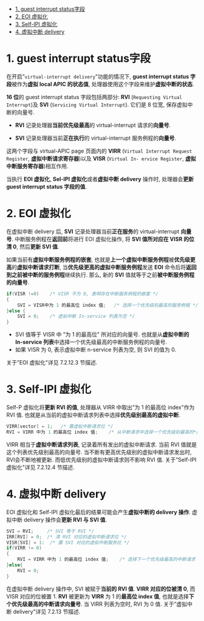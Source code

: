 
<!-- @import "[TOC]" {cmd="toc" depthFrom=1 depthTo=6 orderedList=false} -->

<!-- code_chunk_output -->

- [1. guest interrupt status字段](#1-guest-interrupt-status字段)
- [2. EOI 虚拟化](#2-eoi-虚拟化)
- [3. Self-IPI 虚拟化](#3-self-ipi-虚拟化)
- [4. 虚拟中断 delivery](#4-虚拟中断-delivery)

<!-- /code_chunk_output -->

# 1. guest interrupt status字段

在开启”`virtual-interrupt delivery`"功能的情况下, **guest interrupt status 字段**被作为**虚拟 local APIC 的状态值**, 处理器使用这个字段来维护**虚拟中断的状态**. 

**16 位**的 guest interrupt status 字段包括两部分: **RVI** (`Requesting Virtual Interrupt`)及 **SVI** (`Servicing Virtual Interrupt`). 它们是 8 位宽, 保存虚拟中断的向量号.

* **RVI** 记录处理器**当前优先级最高**的 virtual-interrupt 请求的**向量号**. 

* **SVI** 记录处理器当前**正在执行**的 virtual-interrupt 服务例程的**向量号**. 

这两个字段与 virtual-APIC page 页面内的 **VIRR** (`Virtual Interrupt Request Register`, **虚拟中断请求寄存器**)以及 **VISR** (`Virtual In- ervice Register`, **虚拟中断服务寄存器**)相互作用. 

当执行 **EOI 虚拟化**, **Sel-IPI 虚拟化**或者**虚拟中断 delivery** 操作时, 处理器会**更新 guest interrupt status 字段的值**.

# 2. EOI 虚拟化

在虚拟中断 delivery 后, **SVI** 记录处理器当前**正在服务**的 virtual-interrupt **向量号**. 中断服务例程在**返回前**将进行 EOI 虚拟化操作, 将 **SVI 值所对应在 VISR 的位清 0**, 然后**更新 SVI 值**. 

如果当前有**虚拟中断服务例程的嵌套**, 也就是**上一个虚拟中断服务例程**被**优先级更高**的**虚拟中断请求打断**, 当**优先级更高的虚拟中断服务例程**发送 **EOI** 命令后将**返回到之前被中断的服务例程**继续执行. 那么, 新的 **SVI** 值就等于之前**被中断服务例程的向量号**. 

```cpp
if(VISR !=0)    /* VISR 不为 0, 表明存在中断服务例程的嵌套 */
{
    SVI = VISR中为 1 的最高位 index 值;   /* 选择一个优先级别最高的服务例程 */
}else {
    SVI = 0;    /* 虚拟中断 In-service 列表为空 */
}
```

* SVI 值等于 VISR 中 ”为 1 的最高位" 所对应的向量号. 也就是从**虚拟中断的 In-service 列表**中选择一个优先级最高的中断服务例程的向量号. 
* 如果 VISR 为 0, 表示虚拟中断 n-service 列表为空, 则 SVI 的值为 0. 

关于”EOI 虚拟化"详见 7.2.12.3 节描述. 

# 3. Self-IPI 虚拟化

Self-P 虚拟化将**更新 RVI 的值**, 处理器从 VIRR 中取出”为 1 的最高位 index"作为 RVI 值. 也就是从当前的虚拟中断请求列表中选择**优先级别最高的虚拟中断**. 

```cpp
VIRR[vector] = 1;   /* 置虚拟中断请求位 */
RVI = VIRR 中为 1 的最高位 index 值;    /* 从中断请求中选择一个优先级别最高的*/
```

VIRR 相当于**虚拟中断请求列表**, 记录着所有发出的虚拟中断请求. 当前 RVI 值就是这个列表优先级别最高的向量号. 当不断有更高优先级别的虚拟中断请求发出时, RVI会不断地被更新. 而低优先级别的虚拟中断请求则不影响 RVI 值. 关于”Self-IPI 虚拟化"详见 7.2.12.4 节描述. 

# 4. 虚拟中断 delivery

EOI 虚拟化和 Self-IPI 虚拟化最后的结果可能会产生**虚拟中断的 delivery 操作**. 虚拟中断 delivery 操作会**更新 RVI 与 SVI 值**. 

```cpp
SVI = RVI;     /* SVI 等于 RVI */
IRR[RVI] = 0;  /* 清 RVI 对应的虚拟中断请求位 */
VISR[SVI] = 1:  /* 置 SVI 对应的虚拟中断服务位 */
if(VIRR != 0)
{
    RVI = VIRR 中为 1 的最高位 index 值;    /* 选择下一个优先级最高的中断请求 */
}else{
    RVI = 0;
}
```

在虚拟中断 delivery 操作中, SVI 被赋于**当前的 RVI 值**. **VIRR 对应的位被清 0**, 而 VISR 对应的位被置 1. **RVI** 被更新为 **VIRR** 为 1 的**最高位 index 值**, 也就是选择**下个优先级最高的中断请求向量号**. 当 VIRR 列表为空时, RVI 为 0 值. 关于”虚拟中断  delivery"详见 7.2.13 节描述.